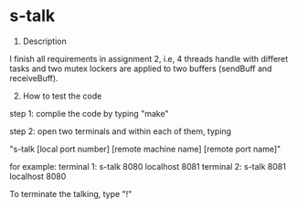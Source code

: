 # s-talk

1. Description

I finish all requirements in assignment 2, i.e, 4 threads handle with differet tasks and two mutex lockers are applied to two buffers (sendBuff and receiveBuff).

2. How to test the code

step 1: complie the code by typing "make" 

step 2: open two terminals and within each of them, typing

"s-talk [local port number] [remote machine name] [remote port name]"

for example: terminal 1: s-talk 8080 localhost 8081
             terminal 2: s-talk 8081 localhost 8080
			 
To terminate the talking, type "!"			 

 
 
			 

